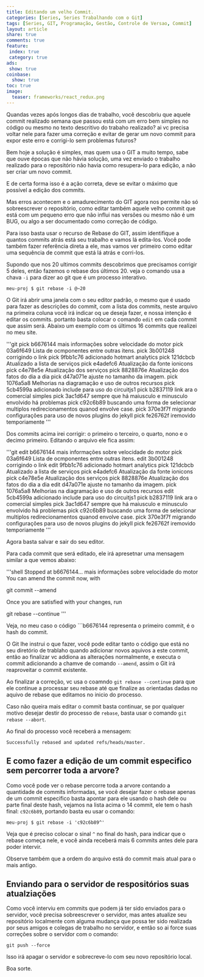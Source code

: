 ```yaml
---
title: Editando um velho Commit.
categories: [Series, Series Trabalhando com o Git]
tags: [Series, GIT, Programação, Gestão, Controle de Versao, Commit]
layout: article
share: true
comments: true
feature:
 index: true
 category: true
ads: 
 show: true
coinbase:
  show: true
toc: true
image:
  teaser: frameworks/react_redux.png
---
```


Quandas vezes após longos dias de trabalho, você descobriu que aquele commit realizado semana que passou está com um erro bem simples no código ou mesmo no texto descritivo do trabaho realizado? ai vc precisa voltar nele para fazer uma correção e evitar de gerar um novo commit para expor este erro e corrigi-lo sem problemas futuros?

<!--more-->


Bem hoje a solução é simples, mas quem usa o GIT a muito tempo, sabe que ouve épocas que não hávia solução, uma vez enviado o trabalho realizado para o repositório não havia como resupera-lo para edição, a não ser criar um novo commit.

E de certa forma isso é a ação correta, deve se evitar o máximo que possível a edição dos commits.

Mas erros acontecem e o amadurecimento do GIT agora nos permite não só sobreescrever o repositório, como editar também aquele velho commit que está com um pequeno erro que não influi nas versões ou mesmo não é um BUG, ou algo a ser documentado como correção de código.

Para isso basta usar o recurso de Rebase do GIT, assim identifique a quantos commits atrás está seu trabalho e vamos lá edita-los. Você pode também fazer referência direta a ele, mas vamos ver primeiro como editar uma sequência de commit que está lá atrás e corri-los.

Supondo que nos 20 ultimos commits descobrimos que precisamos corrigir 5 deles, então fazemos o rebase dos últimos 20. veja o comando usa a chava `-i` para dizer ao git que é um processo interativo.

```shell
meu-proj $ git rebase -i @~20
```

O Git irá abrir uma janela com o seu editor padrão, o mesmo que é usado para fazer as descrições do commit, com a lista dos commits, neste arquivo na primeira coluna você irá indicar oq ue deseja fazer, e nossa intenção é editar os commits. portanto basta colocar o comando `edit` em cada commit que assim será. Abaixo um exemplo com os últimos 16 commits que realizei no meu site.

'''git
pick b6676144 mais informações sobre velocidade do motor
pick 03a6f649 Lista de ocmponentes entre outras itens.
pick 3b001248 corrigindo o link
pick 9fbb1c76 adicionado hotmart analytics
pick 121dcbcb Atualizado a lista de serviços
pick e4adefc6 Atualização da fonte ionicons
pick c4e78e5e Atualização dos serviços
pick 8828876e Atualização dos fatos do dia a dia
pick d47a071e ajuste no tamanho da imagem.
pick 1076a5a8 Melhorias na diagramação e uso de outros recursos
pick 5cb4599a adicionado include para uso do circuitjs1
pick b2837119 link ara o comercial simples
pick 3ac1d647 sempre que há maiusculo e minusculo envolvido há problemas
pick c92c6b89 buscando uma forma de selecionar multiplos redirecionamentos quanod envolve case.
pick 370e3f7f migrando configurações para uso de novos plugins do jekyll
pick fe26762f iremovido temporiamente
'''

Dos commits acima irei corrigir: o primeiro o terceiro, o quarto, nono e o decimo primeiro. Editando o arquivo ele fica assim: 

'''git
edit b6676144 mais informações sobre velocidade do motor
pick 03a6f649 Lista de ocmponentes entre outras itens.
edit 3b001248 corrigindo o link
edit 9fbb1c76 adicionado hotmart analytics
pick 121dcbcb Atualizado a lista de serviços
pick e4adefc6 Atualização da fonte ionicons
pick c4e78e5e Atualização dos serviços
pick 8828876e Atualização dos fatos do dia a dia
edit d47a071e ajuste no tamanho da imagem.
pick 1076a5a8 Melhorias na diagramação e uso de outros recursos
edit 5cb4599a adicionado include para uso do circuitjs1
pick b2837119 link ara o comercial simples
pick 3ac1d647 sempre que há maiusculo e minusculo envolvido há problemas
pick c92c6b89 buscando uma forma de selecionar multiplos redirecionamentos quanod envolve case.
pick 370e3f7f migrando configurações para uso de novos plugins do jekyll
pick fe26762f iremovido temporiamente
'''

Agora basta salvar e sair do seu editor.

Para cada commit que será editado, ele irá apresetnar uma mensagem similar a que vemos abaixo:

'''shell
Stopped at b6676144...  mais informações sobre velocidade do motor
You can amend the commit now, with

  git commit --amend

Once you are satisfied with your changes, run

  git rebase --continue
'''

Veja, no meu caso o código ```b6676144 representa o primeiro commit, é o hash do commit.

O Git lhe instrui o que fazer, você pode editar tanto o código que está no seu diretório de trablaho quando adicionar novos aquivos a este commit, então ao finalizar vc addiona as alterações normalmente, e executa o commit adicionando a chamve de comando `--amend`, assim o Git irá reaproveitar o commit existente.

Ao finalizar a correção, vc usa o coamndo `git rebase --continue` para que ele continue a processar seu rebase até que finalize as orientadas dadas no aquivo de rebase que editamos no inicio do processo.

Caso não queira mais editar o commit basta continuar, se por qualquer motivo desejar destir do processo de `rebase`, basta usar o comando `git rebase --abort`.

Ao final do processo você receberá a mensagem: 

```shell
Successfully rebased and updated refs/heads/master.
```

## E como fazer a edição de um commit especifico sem percorrer toda a arvore?

Como você pode ver o rebase percorre toda a arvore contando a quantidade de commits informadas, se você desejar fazer o rebase apenas de um commit especifico basta apontar para ele usando o hash dele ou parte final deste hash, vejamos na lista acima o 14 commit, ele tem o hash final: `c92c6b89`, portando basta eu usar o comando:

```shell
meu-proj $ git rebase -i 'c92c6b89^'
```

Veja que é preciso colocar o sinal `^` no final do hash, para indicar que o rebase começa nele, e você ainda receberá mais 6 commits antes dele para poder intervir.

Observe também que a ordem do arquivo está do commit mais atual para o mais antigo.

## Enviando para o servidor de respositórios suas atualziações

Como você interviu em commits que podem já ter sido enviados para o servidor, você precisa sobreescrever o servidor, mas antes atualize seu repositório localmente com alguma mudança que possa ter sido realizada por seus amigos e colegas de trabalho no servidor, e então so ai force suas correções sobre o servidor com o comando:

```shell
git push --force
```

Isso irá apagar o servidor e sobrecreve-lo com seu novo repositório local.

Boa sorte.
